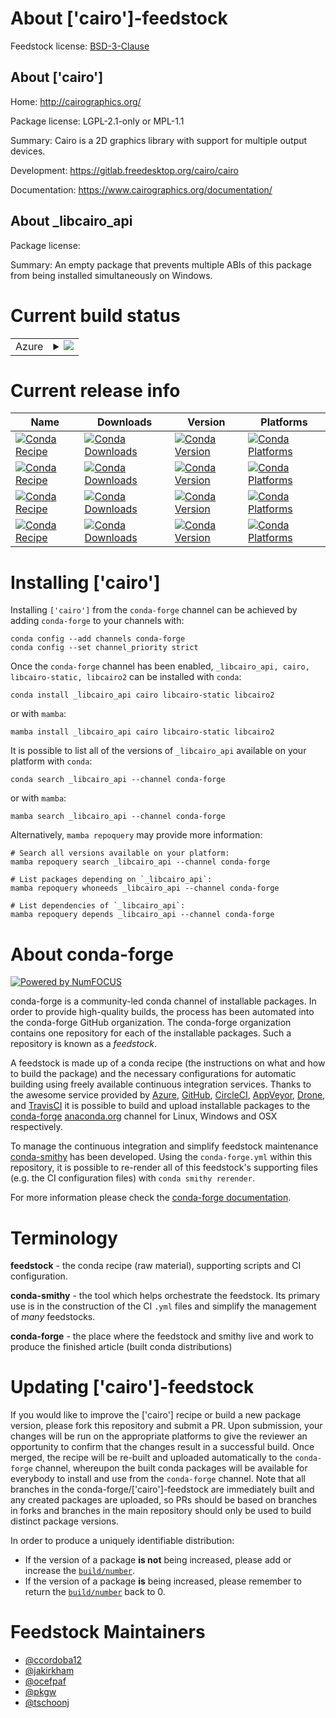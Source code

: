 About ['cairo']-feedstock
=================

Feedstock license: [BSD-3-Clause](https://github.com/conda-forge/cairo-feedstock/blob/main/LICENSE.txt)


About ['cairo']
-------

Home: http://cairographics.org/

Package license: LGPL-2.1-only or MPL-1.1

Summary: Cairo is a 2D graphics library with support for multiple output devices.

Development: https://gitlab.freedesktop.org/cairo/cairo

Documentation: https://www.cairographics.org/documentation/

About _libcairo_api
-------------------



Package license: 

Summary: An empty package that prevents multiple ABIs of this package from being installed simultaneously on Windows.


Current build status
====================


<table>
    
  <tr>
    <td>Azure</td>
    <td>
      <details>
        <summary>
          <a href="https://dev.azure.com/conda-forge/feedstock-builds/_build/latest?definitionId=120&branchName=main">
            <img src="https://dev.azure.com/conda-forge/feedstock-builds/_apis/build/status/cairo-feedstock?branchName=main">
          </a>
        </summary>
        <table>
          <thead><tr><th>Variant</th><th>Status</th></tr></thead>
          <tbody><tr>
              <td>linux_64</td>
              <td>
                <a href="https://dev.azure.com/conda-forge/feedstock-builds/_build/latest?definitionId=120&branchName=main">
                  <img src="https://dev.azure.com/conda-forge/feedstock-builds/_apis/build/status/cairo-feedstock?branchName=main&jobName=linux&configuration=linux%20linux_64_" alt="variant">
                </a>
              </td>
            </tr><tr>
              <td>linux_aarch64</td>
              <td>
                <a href="https://dev.azure.com/conda-forge/feedstock-builds/_build/latest?definitionId=120&branchName=main">
                  <img src="https://dev.azure.com/conda-forge/feedstock-builds/_apis/build/status/cairo-feedstock?branchName=main&jobName=linux&configuration=linux%20linux_aarch64_" alt="variant">
                </a>
              </td>
            </tr><tr>
              <td>linux_ppc64le</td>
              <td>
                <a href="https://dev.azure.com/conda-forge/feedstock-builds/_build/latest?definitionId=120&branchName=main">
                  <img src="https://dev.azure.com/conda-forge/feedstock-builds/_apis/build/status/cairo-feedstock?branchName=main&jobName=linux&configuration=linux%20linux_ppc64le_" alt="variant">
                </a>
              </td>
            </tr><tr>
              <td>osx_64</td>
              <td>
                <a href="https://dev.azure.com/conda-forge/feedstock-builds/_build/latest?definitionId=120&branchName=main">
                  <img src="https://dev.azure.com/conda-forge/feedstock-builds/_apis/build/status/cairo-feedstock?branchName=main&jobName=osx&configuration=osx%20osx_64_" alt="variant">
                </a>
              </td>
            </tr><tr>
              <td>osx_arm64</td>
              <td>
                <a href="https://dev.azure.com/conda-forge/feedstock-builds/_build/latest?definitionId=120&branchName=main">
                  <img src="https://dev.azure.com/conda-forge/feedstock-builds/_apis/build/status/cairo-feedstock?branchName=main&jobName=osx&configuration=osx%20osx_arm64_" alt="variant">
                </a>
              </td>
            </tr><tr>
              <td>win_64</td>
              <td>
                <a href="https://dev.azure.com/conda-forge/feedstock-builds/_build/latest?definitionId=120&branchName=main">
                  <img src="https://dev.azure.com/conda-forge/feedstock-builds/_apis/build/status/cairo-feedstock?branchName=main&jobName=win&configuration=win%20win_64_" alt="variant">
                </a>
              </td>
            </tr>
          </tbody>
        </table>
      </details>
    </td>
  </tr>
</table>

Current release info
====================

| Name | Downloads | Version | Platforms |
| --- | --- | --- | --- |
| [![Conda Recipe](https://img.shields.io/badge/recipe-_libcairo_api-green.svg)](https://anaconda.org/conda-forge/_libcairo_api) | [![Conda Downloads](https://img.shields.io/conda/dn/conda-forge/_libcairo_api.svg)](https://anaconda.org/conda-forge/_libcairo_api) | [![Conda Version](https://img.shields.io/conda/vn/conda-forge/_libcairo_api.svg)](https://anaconda.org/conda-forge/_libcairo_api) | [![Conda Platforms](https://img.shields.io/conda/pn/conda-forge/_libcairo_api.svg)](https://anaconda.org/conda-forge/_libcairo_api) |
| [![Conda Recipe](https://img.shields.io/badge/recipe-cairo-green.svg)](https://anaconda.org/conda-forge/cairo) | [![Conda Downloads](https://img.shields.io/conda/dn/conda-forge/cairo.svg)](https://anaconda.org/conda-forge/cairo) | [![Conda Version](https://img.shields.io/conda/vn/conda-forge/cairo.svg)](https://anaconda.org/conda-forge/cairo) | [![Conda Platforms](https://img.shields.io/conda/pn/conda-forge/cairo.svg)](https://anaconda.org/conda-forge/cairo) |
| [![Conda Recipe](https://img.shields.io/badge/recipe-libcairo--static-green.svg)](https://anaconda.org/conda-forge/libcairo-static) | [![Conda Downloads](https://img.shields.io/conda/dn/conda-forge/libcairo-static.svg)](https://anaconda.org/conda-forge/libcairo-static) | [![Conda Version](https://img.shields.io/conda/vn/conda-forge/libcairo-static.svg)](https://anaconda.org/conda-forge/libcairo-static) | [![Conda Platforms](https://img.shields.io/conda/pn/conda-forge/libcairo-static.svg)](https://anaconda.org/conda-forge/libcairo-static) |
| [![Conda Recipe](https://img.shields.io/badge/recipe-libcairo2-green.svg)](https://anaconda.org/conda-forge/libcairo2) | [![Conda Downloads](https://img.shields.io/conda/dn/conda-forge/libcairo2.svg)](https://anaconda.org/conda-forge/libcairo2) | [![Conda Version](https://img.shields.io/conda/vn/conda-forge/libcairo2.svg)](https://anaconda.org/conda-forge/libcairo2) | [![Conda Platforms](https://img.shields.io/conda/pn/conda-forge/libcairo2.svg)](https://anaconda.org/conda-forge/libcairo2) |

Installing ['cairo']
============

Installing `['cairo']` from the `conda-forge` channel can be achieved by adding `conda-forge` to your channels with:

```
conda config --add channels conda-forge
conda config --set channel_priority strict
```

Once the `conda-forge` channel has been enabled, `_libcairo_api, cairo, libcairo-static, libcairo2` can be installed with `conda`:

```
conda install _libcairo_api cairo libcairo-static libcairo2
```

or with `mamba`:

```
mamba install _libcairo_api cairo libcairo-static libcairo2
```

It is possible to list all of the versions of `_libcairo_api` available on your platform with `conda`:

```
conda search _libcairo_api --channel conda-forge
```

or with `mamba`:

```
mamba search _libcairo_api --channel conda-forge
```

Alternatively, `mamba repoquery` may provide more information:

```
# Search all versions available on your platform:
mamba repoquery search _libcairo_api --channel conda-forge

# List packages depending on `_libcairo_api`:
mamba repoquery whoneeds _libcairo_api --channel conda-forge

# List dependencies of `_libcairo_api`:
mamba repoquery depends _libcairo_api --channel conda-forge
```


About conda-forge
=================

[![Powered by
NumFOCUS](https://img.shields.io/badge/powered%20by-NumFOCUS-orange.svg?style=flat&colorA=E1523D&colorB=007D8A)](https://numfocus.org)

conda-forge is a community-led conda channel of installable packages.
In order to provide high-quality builds, the process has been automated into the
conda-forge GitHub organization. The conda-forge organization contains one repository
for each of the installable packages. Such a repository is known as a *feedstock*.

A feedstock is made up of a conda recipe (the instructions on what and how to build
the package) and the necessary configurations for automatic building using freely
available continuous integration services. Thanks to the awesome service provided by
[Azure](https://azure.microsoft.com/en-us/services/devops/), [GitHub](https://github.com/),
[CircleCI](https://circleci.com/), [AppVeyor](https://www.appveyor.com/),
[Drone](https://cloud.drone.io/welcome), and [TravisCI](https://travis-ci.com/)
it is possible to build and upload installable packages to the
[conda-forge](https://anaconda.org/conda-forge) [anaconda.org](https://anaconda.org/)
channel for Linux, Windows and OSX respectively.

To manage the continuous integration and simplify feedstock maintenance
[conda-smithy](https://github.com/conda-forge/conda-smithy) has been developed.
Using the ``conda-forge.yml`` within this repository, it is possible to re-render all of
this feedstock's supporting files (e.g. the CI configuration files) with ``conda smithy rerender``.

For more information please check the [conda-forge documentation](https://conda-forge.org/docs/).

Terminology
===========

**feedstock** - the conda recipe (raw material), supporting scripts and CI configuration.

**conda-smithy** - the tool which helps orchestrate the feedstock.
                   Its primary use is in the construction of the CI ``.yml`` files
                   and simplify the management of *many* feedstocks.

**conda-forge** - the place where the feedstock and smithy live and work to
                  produce the finished article (built conda distributions)


Updating ['cairo']-feedstock
====================

If you would like to improve the ['cairo'] recipe or build a new
package version, please fork this repository and submit a PR. Upon submission,
your changes will be run on the appropriate platforms to give the reviewer an
opportunity to confirm that the changes result in a successful build. Once
merged, the recipe will be re-built and uploaded automatically to the
`conda-forge` channel, whereupon the built conda packages will be available for
everybody to install and use from the `conda-forge` channel.
Note that all branches in the conda-forge/['cairo']-feedstock are
immediately built and any created packages are uploaded, so PRs should be based
on branches in forks and branches in the main repository should only be used to
build distinct package versions.

In order to produce a uniquely identifiable distribution:
 * If the version of a package **is not** being increased, please add or increase
   the [``build/number``](https://docs.conda.io/projects/conda-build/en/latest/resources/define-metadata.html#build-number-and-string).
 * If the version of a package **is** being increased, please remember to return
   the [``build/number``](https://docs.conda.io/projects/conda-build/en/latest/resources/define-metadata.html#build-number-and-string)
   back to 0.

Feedstock Maintainers
=====================

* [@ccordoba12](https://github.com/ccordoba12/)
* [@jakirkham](https://github.com/jakirkham/)
* [@ocefpaf](https://github.com/ocefpaf/)
* [@pkgw](https://github.com/pkgw/)
* [@tschoonj](https://github.com/tschoonj/)

